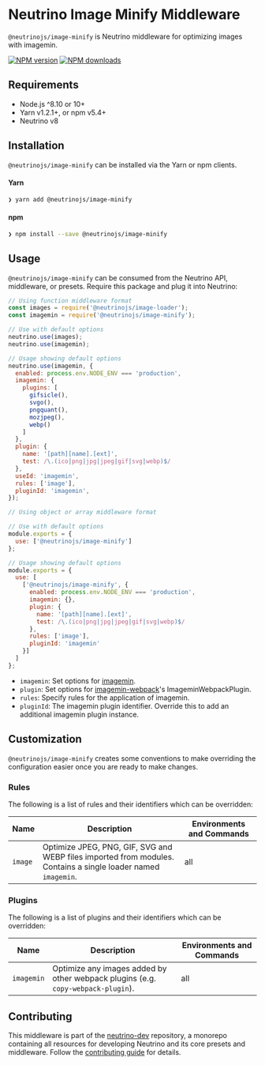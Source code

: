 # Neutrino Image Minify Middleware

`@neutrinojs/image-minify` is Neutrino middleware for optimizing images with imagemin.

[![NPM version][npm-image]][npm-url]
[![NPM downloads][npm-downloads]][npm-url]

## Requirements

- Node.js ^8.10 or 10+
- Yarn v1.2.1+, or npm v5.4+
- Neutrino v8

## Installation

`@neutrinojs/image-minify` can be installed via the Yarn or npm clients.

#### Yarn

```bash
❯ yarn add @neutrinojs/image-minify
```

#### npm

```bash
❯ npm install --save @neutrinojs/image-minify
```

## Usage

`@neutrinojs/image-minify` can be consumed from the Neutrino API, middleware, or presets. Require this package
and plug it into Neutrino:

```js
// Using function middleware format
const images = require('@neutrinojs/image-loader');
const imagemin = require('@neutrinojs/image-minify');

// Use with default options
neutrino.use(images);
neutrino.use(imagemin);

// Usage showing default options
neutrino.use(imagemin, {
  enabled: process.env.NODE_ENV === 'production',
  imagemin: {
    plugins: [
      gifsicle(),
      svgo(),
      pngquant(),
      mozjpeg(),
      webp()
    ]
  },
  plugin: {
    name: '[path][name].[ext]',
    test: /\.(ico|png|jpg|jpeg|gif|svg|webp)$/
  },
  useId: 'imagemin',
  rules: ['image'],
  pluginId: 'imagemin',
});
```

```js
// Using object or array middleware format

// Use with default options
module.exports = {
  use: ['@neutrinojs/image-minify']
};

// Usage showing default options
module.exports = {
  use: [
    ['@neutrinojs/image-minify', {
      enabled: process.env.NODE_ENV === 'production',
      imagemin: {},
      plugin: {
        name: '[path][name].[ext]',
        test: /\.(ico|png|jpg|jpeg|gif|svg|webp)$/
      },
      rules: ['image'],
      pluginId: 'imagemin'
    }]
  ]
};
```

- `imagemin`: Set options for [imagemin](https://github.com/imagemin/imagemin#options).
- `plugin`: Set options for [imagemin-webpack](https://github.com/itgalaxy/imagemin-webpack#standalone-plugin)'s ImageminWebpackPlugin.
- `rules`: Specify rules for the application of imagemin.
- `pluginId`: The imagemin plugin identifier. Override this to add an additional imagemin plugin instance.

## Customization

`@neutrinojs/image-minify` creates some conventions to make overriding the configuration easier once you are
ready to make changes.

### Rules

The following is a list of rules and their identifiers which can be overridden:

| Name | Description | Environments and Commands |
| --- | --- | --- |
| `image` | Optimize JPEG, PNG, GIF, SVG and WEBP files imported from modules. Contains a single loader named `imagemin`. | all |

### Plugins

The following is a list of plugins and their identifiers which can be overridden:

| Name | Description | Environments and Commands |
| --- | --- | --- |
| `imagemin` | Optimize any images added by other webpack plugins (e.g. `copy-webpack-plugin`). | all |

## Contributing

This middleware is part of the [neutrino-dev](https://github.com/mozilla-neutrino/neutrino-dev) repository, a monorepo
containing all resources for developing Neutrino and its core presets and middleware. Follow the
[contributing guide](https://neutrinojs.org/contributing/) for details.

[npm-image]: https://img.shields.io/npm/v/@neutrinojs/image-minify.svg
[npm-downloads]: https://img.shields.io/npm/dt/@neutrinojs/image-minify.svg
[npm-url]: https://www.npmjs.com/package/@neutrinojs/image-minify
